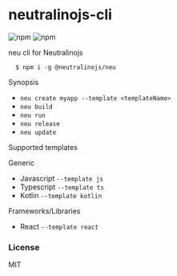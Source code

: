 # neutralinojs-cli
![npm](https://img.shields.io/npm/v/@neutralinojs/neu)
![npm](https://img.shields.io/npm/dt/@neutralinojs/neu)

neu cli for Neutralinojs

```
  $ npm i -g @neutralinojs/neu
```

Synopsis

- `neu create myapp --template <templateName>`
- `neu build`
- `neu run`
- `neu release`
- `neu update`

Supported templates

Generic

- Javascript `--template js`
- Typescript `--template ts`
- Kotlin `--template kotlin`

Frameworks/Libraries

- React `--template react`

### License

MIT
